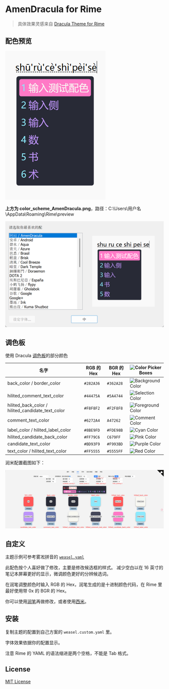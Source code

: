 # AmenDracula for Rime

> 具体效果灵感来自 [Dracula Theme for Rime](https://draculatheme.com/rime)

## 配色预览

![配色预览](/preview/color_scheme_AmenDracula.png)

**上方为 color_scheme_AmenDracula.png**，路径：C:\Users\用户名\AppData\Roaming\Rime\preview

![设置效果](界面风格设定.png)

## 调色板

使用 Dracula [调色板](https://github.com/dracula/dracula-theme#color-palette)的部分颜色

| 名字                                               | RGB 的 Hex | BGR 的 Hex | ![Color Picker Boxes](https://draculatheme.com/images/color-boxes/eyedropper.png) |
| ------------------------------------------------- | --------- | ---------- | --------------------------------------------------------------------------------- |
| back_color / border_color                         | `#282A36` | `#362A28` | ![Background Color](https://draculatheme.com/images/color-boxes/background.png)    |
| hilited_comment_text_color                        | `#44475A` | `#5A4744` | ![Selection Color](https://draculatheme.com/images/color-boxes/selection.png)      |
| hilited_back_color / hilited_candidate_text_color | `#F8F8F2` | `#F2F8F8` | ![Foreground Color](https://draculatheme.com/images/color-boxes/foreground.png)    |
| comment_text_color                                | `#6272A4` | `A47262`  | ![Comment Color](https://draculatheme.com/images/color-boxes/comment.png)          |
| label_color / hilited_label_color                 | `#8BE9FD` | `#FDE98B` | ![Cyan Color](https://draculatheme.com/images/color-boxes/cyan.png)                |
| hilited_candidate_back_color                      | `#FF79C6` | `C679FF`  | ![Pink Color](https://draculatheme.com/images/color-boxes/pink.png)                |
| candidate_text_color                              | `#BD93F9` | `#F993BD` | ![Purple Color](https://draculatheme.com/images/color-boxes/purple.png)            |
| text_color / hilited_text_color                   | `#FF5555` | `#5555FF` | ![Red Color](https://draculatheme.com/images/color-boxes/red.png)                  |

润米配置截图如下：

![](/润米配置截图.png)

## 自定义

主题示例可参考雾凇拼音的 [`weasel.yaml`](https://github.com/iDvel/rime-ice/blob/main/weasel.yaml)

此配色按个人喜好做了修改，主要是修改候选框的样式。
减少空白以在 16 英寸的笔记本屏幕更好的显示，微调颜色更好的分辨候选词。

在润笔调整颜色时输入 RGB 的 Hex，润笔生成的是十进制颜色代码，在 Rime 里最好使用带 0x 的 BGR 的 Hex。

你可以使用[润笔](https://pdog18.github.io/rime-soak/#/theme)再做修改，或者使用[西米](https://fxliang.github.io/RimeSeeMe/)。

## 安装

复制主题的配置到自己方案的 `weasel.custom.yaml` 里。

字体效果依据你的配置显示。

注意 Rime 的 YAML 的语法缩进是两个空格，不能是 Tab 格式。

## License

[MIT License](./LICENSE)
